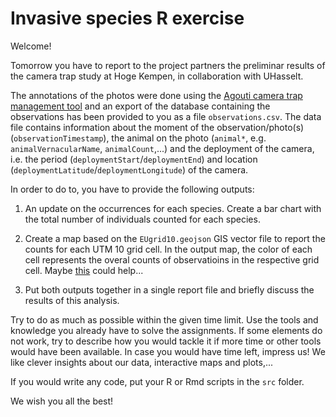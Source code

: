 # Invasive species R exercise

Welcome!

Tomorrow you have to report to the project partners the preliminar results of the camera trap study at Hoge Kempen, in collaboration with UHasselt. 

The annotations of the photos were done using the [Agouti camera trap management tool](https://www.agouti.eu/) and an export of the database containing the observations has been provided to you as a file `observations.csv`. The data file contains information about the moment of the observation/photo(s) (`observationTimestamp`), the animal on the photo (`animal*`, e.g. `animalVernacularName`, `animalCount`,...) and the deployment of the camera, i.e. the period (`deploymentStart`/`deploymentEnd`) and location (`deploymentLatitude`/`deploymentLongitude`) of the camera.

In order to do to, you have to provide the following outputs:

1. An update on the occurrences for each species. Create a bar chart with the total number of individuals counted for each species. 

2. Create a map based on the `EUgrid10.geojson` GIS vector file to report the counts for each UTM 10 grid cell. In the output map, the color of each cell represents the overal counts of observatioins in the respective grid cell. Maybe [this](https://gist.github.com/stijnvanhoey/7b51017718834f150f781a256292904e) could help...

3. Put both outputs together in a single report file and briefly discuss the results of this analysis.

Try to do as much as possible within the given time limit. Use the tools and knowledge you already have to solve the assignments. If some elements do not work, try to describe how you would tackle it if more time or other tools would have been available. 
In case you would have time left, impress us! We like clever insights about our data, interactive maps and plots,...

If you would write any code, put your R or Rmd scripts in the `src` folder. 

We wish you all the best!


